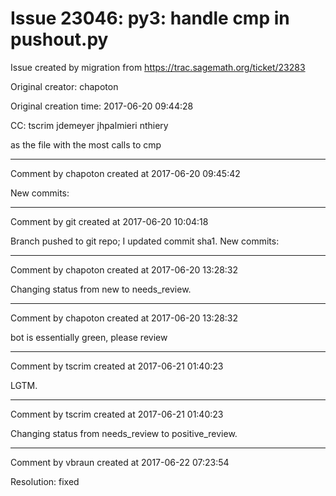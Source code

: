 # Issue 23046: py3: handle cmp in pushout.py

Issue created by migration from https://trac.sagemath.org/ticket/23283

Original creator: chapoton

Original creation time: 2017-06-20 09:44:28

CC:  tscrim jdemeyer jhpalmieri nthiery

as the file with the most calls to cmp


---

Comment by chapoton created at 2017-06-20 09:45:42

New commits:


---

Comment by git created at 2017-06-20 10:04:18

Branch pushed to git repo; I updated commit sha1. New commits:


---

Comment by chapoton created at 2017-06-20 13:28:32

Changing status from new to needs_review.


---

Comment by chapoton created at 2017-06-20 13:28:32

bot is essentially green, please review


---

Comment by tscrim created at 2017-06-21 01:40:23

LGTM.


---

Comment by tscrim created at 2017-06-21 01:40:23

Changing status from needs_review to positive_review.


---

Comment by vbraun created at 2017-06-22 07:23:54

Resolution: fixed
